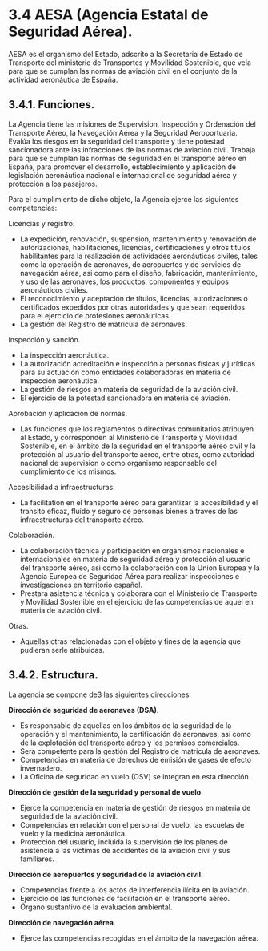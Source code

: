 
# 3.4 AESA (Agencia Estatal de Seguridad Aérea).

AESA es el organismo del Estado, adscrito a la Secretaria de Estado de Transporte del ministerio de Transportes y Movilidad Sostenible, que vela para que se cumplan las normas de aviación civil en el conjunto de la actividad aeronáutica de España.

## 3.4.1. Funciones.

La Agencia tiene las misiones de Supervision, Inspección y Ordenación del Transporte Aéreo, la Navegación Aérea y la Seguridad Aeroportuaria. Evalúa los riesgos en la seguridad del transporte y tiene potestad sancionadora ante las infracciones de las normas de aviación civil. Trabaja para que se cumplan las normas de seguridad en el transporte aéreo en España, para promover el desarrollo, establecimiento y aplicación de legislación aeronáutica nacional e internacional de seguridad aérea y protección a los pasajeros.

Para el cumplimiento de dicho objeto, la Agencia ejerce las siguientes competencias:

Licencias y registro:
- La expedición, renovación, suspension, mantenimiento y renovación de autorizaciones, habilitaciones, licencias, certificaciones y otros títulos habilitantes para la realización de actividades aeronáuticas civiles, tales como la operación de aeronaves, de aeropuertos y de servicios de navegación aérea, asi como para el diseño, fabricación, mantenimiento, y uso de las aeronaves, los productos, componentes y equipos aeronáuticos civiles.
- El reconocimiento y aceptación de títulos, licencias, autorizaciones o certificados expedidos por otras autoridades y que sean requeridos para el ejercicio de profesiones aeronáuticas.
- La gestión del Registro de matricula de aeronaves.

Inspección y sanción.
- La inspección aeronáutica.
- La autorización acreditación e inspección a personas físicas y jurídicas para su actuación como entidades colaboradoras en materia de inspección aeronáutica.
- La gestión de riesgos en materia de seguridad de la aviación civil.
- El ejercicio de la potestad sancionadora en materia de aviación.

Aprobación y aplicación de normas.
- Las funciones que los reglamentos o directivas comunitarios atribuyen al Estado, y corresponden al Ministerio de Transporte y Movilidad Sostenible, en el ámbito de la seguridad en el transporte aéreo civil y la protección al usuario del transporte aéreo, entre otras, como autoridad nacional de supervision o como organismo responsable del cumplimiento de los mismos.

Accesibilidad a infraestructuras.
- La facilitation en el transporte aéreo para garantizar la accesibilidad y el transito eficaz, fluido y seguro de personas bienes a traves de las infraestructuras del transporte aéreo.

Colaboración.
- La colaboración técnica y participación en organismos nacionales e internacionales en materia de seguridad aérea y protección al usuario del transporte aéreo, asi como la colaboración con la Union Europea y la Agencia Europea de Seguridad Aérea para realizar inspecciones e investigaciones en territorio español.
- Prestara asistencia técnica y colaborara con el Ministerio de Transporte y Movilidad Sostenible en el ejercicio de las competencias de aquel en materia de aviación civil.

Otras.
- Aquellas otras relacionadas con el objeto y fines de la agencia que pudieran serle atribuidas.

## 3.4.2. Estructura.

La agencia se compone de3 las siguientes direcciones:


**Dirección de seguridad de aeronaves (DSA)**.
- Es responsable de aquellas en los ámbitos  de la seguridad de la operación y el mantenimiento, la certificación de aeronaves, así como de la explotación del transporte aéreo y los permisos comerciales.
- Sera competente para la gestión del Registro de matricula de aeronaves.
- Competencias en materia de derechos de emisión de gases de efecto invernadero.
- La Oficina de seguridad en vuelo (OSV) se integran en esta dirección.

**Dirección de gestión de la seguridad y personal de vuelo**.
- Ejerce la competencia en materia de gestión de riesgos en materia de seguridad de la aviación civil.
- Competencias en relación con el personal de vuelo, las escuelas de vuelo y la medicina aeronáutica.
- Protección del usuario, incluida la supervisión de los planes de asistencia a las víctimas de accidentes de la aviación civil y sus familiares.

**Dirección de aeropuertos y seguridad de la aviación civil**.
- Competencias frente a los actos de interferencia ilícita en la aviación.
- Ejercicio de las funciones de facilitación en el transporte aéreo.
- Órgano sustantivo de la evaluación ambiental.

**Dirección de navegación aérea**.
- Ejerce las competencias recogidas en el ámbito de la navegación aérea.